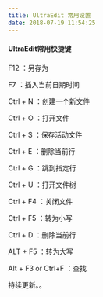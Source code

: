 ```yaml
---
title: UltraEdit 常用设置
date: 2018-07-19 11:54:25
---
```


#### UltraEdit常用快捷键

F12 ：另存为

F7 ：插入当前日期时间

Ctrl + N ：创建一个新文件

Ctrl + O ：打开文件

Ctrl + S ：保存活动文件

Ctrl + E ：删除当前行

Ctrl + G ：跳到指定行

Ctrl + U ：打开文件树

Ctrl + F4 ：关闭文件

Ctrl + F5 ：转为小写

Ctrl + D ：删除当前行

ALT + F5 ：转为大写

Alt + F3 or Ctrl+F ：查找


<div class="tip">
  持续更新。。
</div>